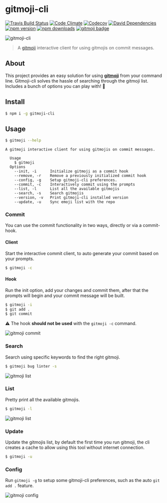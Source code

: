# gitmoji-cli

[![Travis Build Status](https://img.shields.io/travis/carloscuesta/gitmoji-cli/master?style=flat-square)](https://travis-ci.org/carloscuesta/gitmoji-cli)
[![Code Climate](https://img.shields.io/codeclimate/maintainability/carloscuesta/gitmoji-cli.svg?style=flat-square)](https://codeclimate.com/github/carloscuesta/gitmoji-cli)
[![Codecov](https://img.shields.io/codecov/c/github/carloscuesta/gitmoji-cli.svg?style=flat-square)](https://github.com/carloscuesta/gitmoji-cli)
[![David Dependencies](https://img.shields.io/david/carloscuesta/gitmoji-cli.svg?style=flat-square)](https://david-dm.org/carloscuesta/gitmoji-cli)
[![npm version](https://img.shields.io/npm/v/gitmoji-cli.svg?style=flat-square)](https://www.npmjs.com/package/gitmoji-cli)
[![npm downloads](https://img.shields.io/npm/dt/gitmoji-cli.svg?style=flat-square)](https://www.npmjs.com/package/gitmoji-cli)
[![gitmoji badge](https://img.shields.io/badge/gitmoji-%20😜%20😍-FFDD67.svg?style=flat-square)](https://github.com/carloscuesta/gitmoji)

![gitmoji-cli](https://cloud.githubusercontent.com/assets/7629661/20454643/11eb9e40-ae47-11e6-90db-a1ad8a87b495.gif)

> A [gitmoji](https://github.com/carloscuesta/gitmoji) interactive client for using gitmojis on commit messages.

## About

This project provides an easy solution for using [**gitmoji**](https://github.com/carloscuesta/gitmoji) from your command line. Gitmoji-cli solves the hassle of searching through the gitmoji list. Includes a bunch of options you can play with! :tada:

## Install

```bash
$ npm i -g gitmoji-cli
```

## Usage

```bash
$ gitmoji --help
```

```
A gitmoji interactive client for using gitmojis on commit messages.

  Usage
    $ gitmoji
  Options
    --init, -i      Initialize gitmoji as a commit hook
    --remove, -r    Remove a previously initialized commit hook
    --config, -g    Setup gitmoji-cli preferences.
    --commit, -c    Interactively commit using the prompts
    --list, -l      List all the available gitmojis
    --search, -s    Search gitmojis
    --version, -v   Print gitmoji-cli installed version
    --update, -u    Sync emoji list with the repo
```

### Commit

You can use the commit functionality in two ways, directly or via a commit-hook.

#### Client

Start the interactive commit client, to auto generate your commit based on your prompts.

```bash
$ gitmoji -c
```

#### Hook

Run the init option, add your changes and commit them, after that the prompts will begin and your commit message will be built.

```bash
$ gitmoji -i
$ git add .
$ git commit
```

⚠️ The hook **should not be used** with the `gitmoji -c` command.

![gitmoji commit](https://user-images.githubusercontent.com/7629661/41189947-1de56124-6bd6-11e8-9567-e7f1a8e99500.png)

### Search

Search using specific keywords to find the right gitmoji.

```bash
$ gitmoji bug linter -s
```

![gitmoji list](https://user-images.githubusercontent.com/7629661/41189878-d24a3b78-6bd4-11e8-8d47-c8edf3b87e53.png)


### List

Pretty print all the available gitmojis.

```bash
$ gitmoji -l
```

![gitmoji list](https://user-images.githubusercontent.com/7629661/41189877-d22b145a-6bd4-11e8-97f8-a8e36bcab062.png)

### Update

Update the gitmojis list, by default the first time you run gitmoji, the cli creates a cache to allow using this tool without internet connection.

```bash
$ gitmoji -u
```

### Config

Run `gitmoji -g` to setup some gitmoji-cli preferences, such as the auto `git add .` feature.

![gitmoji config](https://user-images.githubusercontent.com/7629661/41189876-d21167ee-6bd4-11e8-9008-4c987502f307.png)
